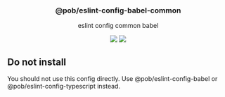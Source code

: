 <h3 align="center">
  @pob/eslint-config-babel-common
</h3>

<p align="center">
  eslint config common babel
</p>

<p align="center">
  <a href="https://npmjs.org/package/@pob/eslint-config-babel-common"><img src="https://img.shields.io/npm/v/@pob/eslint-config-babel-common.svg?style=flat-square"></a>
  <a href="https://david-dm.org/christophehurpeau/eslint-config-pob?path=packages/@pob/eslint-config-babel-common"><img src="https://david-dm.org/christophehurpeau/eslint-config-pob.svg?path=packages/@pob/eslint-config-babel-common?style=flat-square"></a>
</p>

## Do not install

You should not use this config directly. Use @pob/eslint-config-babel or @pob/eslint-config-typescript instead.
